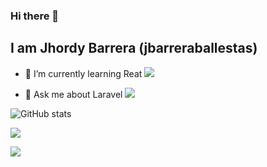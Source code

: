 ### Hi there 👋
## I am Jhordy Barrera (jbarreraballestas)

<!-- **jbarreraballestas/jbarreraballestas** is a ✨ _special_ ✨ repository because its `README.md` (this file) appears on your GitHub profile. 
Here are some ideas to get you started:
-->
<!--- 🔭 I’m currently working on ...-->
- 🌱 I’m currently learning Reat ![](https://reactjs.org/favicon.ico)
<!-- - 👯 I’m looking to collaborate on ... -->
<!-- - 🤔 I’m looking for help with ... -->
- 💬 Ask me about Laravel ![](https://laravel.com/img/favicon/favicon.ico)
<!--- 📫 How to reach me: ...
- 😄 Pronouns: ...
- ⚡ Fun fact: ...
-->
![GitHub stats](https://github-readme-stats.vercel.app/api?username=jbarreraballestas&count_private=true&show_icons=true&theme=radical)

![](https://github-readme-stats.vercel.app/api/top-langs/?username=jbarreraballestas&layout=compact&count_private=true&show_icons=true&theme=radical)

![](https://github-readme-stats.vercel.app/api/wakatime?username=willianrod)
